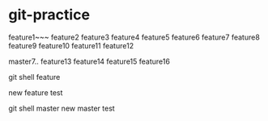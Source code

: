 # git-practice
feature1~~~
feature2
feature3
feature4
feature5
feature6
feature7
feature8
feature9
feature10
feature11
feature12





master7..
feature13
feature14
feature15
feature16

git shell feature


new feature test

git shell master
new master test